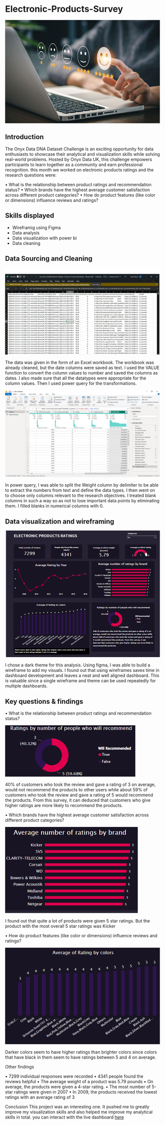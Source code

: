 # Electronic-Products-Survey

![](https://github.com/eloka11222/Electronic-Products-Survey/blob/main/online%20survey.jpg)

## Introduction

The Onyx Data DNA Dataset Challenge is an exciting opportunity for data enthusiasts to showcase their analytical and visualization skills while solving real-world problems. Hosted by Onyx Data UK, this challenge empowers participants to learn together as a community and earn professional recognition.
this month we worked on electronic products ratings and the research questions were:

•	What is the relationship between product ratings and recommendation status?
•	Which brands have the highest average customer satisfaction across different product categories?
•	How do product features (like color or dimensions) influence reviews and ratings?

## Skills displayed
- Wireframig using Figma
- Data analysis
- Data visualization with power bi
- Data cleaning

## Data Sourcing and Cleaning

![](https://github.com/eloka11222/Electronic-Products-Survey/blob/main/Dataset.png)

The data was given in the form of an Excel workbook. The workbook was already cleaned, but the date columns were saved as text. I used the VALUE function to convert the column values to number and saved the columns as dates. I also made sure that all the datatypes were appropriate for the column values. Then I used power query for the transformations.

![](https://github.com/eloka11222/Electronic-Products-Survey/blob/main/Power%20Query.png)

In power query, I was able to split the Weight column by delimiter to be able to extract the numbers from text and define the data types. I then went on to choose only columns relevant to the research objectives. 
I treated blank columns in such a way so as not to lose important data points by eliminating them. 
I filled blanks in numerical columns with 0.

## Data visualization and wireframing

![](https://github.com/eloka11222/Electronic-Products-Survey/blob/main/dshboard.png)

I chose a dark theme for this analysis. Using figma, I was able to build a wireframe to add my visuals. I found out that using wireframes saves time in dashboard development and leaves a neat and well aligned dashboard. This is valuable since a single wireframe and theme can be used repeatedly for multiple dashboards.

## Key questions & findings

•	What is the relationship between product ratings and recommendation status?

![](https://github.com/eloka11222/Electronic-Products-Survey/blob/main/Pie%20Chart.png)

40% of customers who took the review and gave a rating of 3 on average, would not recommend the products to other users while about 59% of customers who took the review and gave a rating of 5 would recommend the products. From this survey, it can deduced that customers who give higher ratings are more likely to recommend the products.

•	Which brands have the highest average customer satisfaction across different product categories?

![](https://github.com/eloka11222/Electronic-Products-Survey/blob/main/producr%20vs%20ratings.png)

I found out that quite a lot of products were given 5 star ratings. But the product with the most overall 5 star ratings was Kicker

•	How do product features (like color or dimensions) influence reviews and ratings?

![](https://github.com/eloka11222/Electronic-Products-Survey/blob/main/Rating%20colors.png)

Darker colors seem to have higher ratings than brighter colors since colors that have black in them seem to have ratings between 5 and 4 on average.

Other findings

•	7299 individual responses were recorded
•	4341 people found the reviews helpful
•	The average weight of a product was 5.79 pounds
•	On average, the products were given a 4-star rating.
•	The most number of 5-star ratings were given in 2007 
•	In 2009, the products received the lowest ratings with an average rating of 3

Conclusion
This project was an interesting one. It pushed me to greatly improve my visualization skills and also helped me improve my analytical skills in total.
you can interact with the live dashboard [here](https://app.powerbi.com/view?r=eyJrIjoiODRkZTQ3MTQtMjUwZC00YmUwLTk2MzAtY2EwNTI1NmRmZmE5IiwidCI6Ijk0OTg2MDlmLTAxNWMtNDgwMS05MjA4LWNiMzdjYWFkMzc1YSIsImMiOjZ9)
